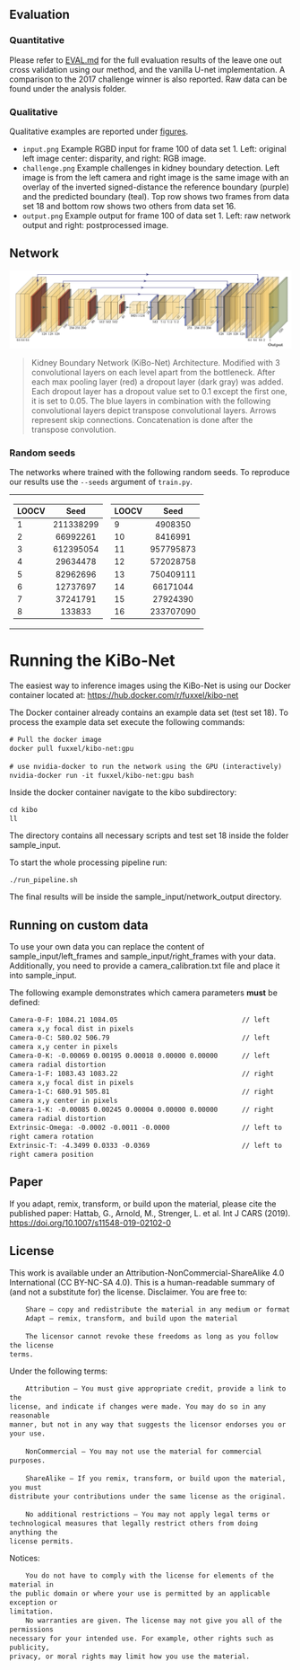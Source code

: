 ## Evaluation

### Quantitative
Please refer to [EVAL.md](https://github.com/ghattab/kidney-edge-detection/blob/master/EVAL.md) for the full evaluation results of the leave one out cross validation using our method, and the vanilla U-net implementation. A comparison to the 2017 challenge winner is also reported. Raw data can be found under the analysis folder.

### Qualitative
Qualitative examples are reported under [figures](https://github.com/ghattab/kidney-edge-detection/tree/master/figures).


* `input.png` Example RGBD input for frame 100 of data set 1. Left: original left image center: disparity, and right: RGB image.
* `challenge.png` Example challenges in kidney boundary detection. Left image is from the left camera and right image is the same image with an overlay of the inverted signed-distance the reference boundary (purple) and the predicted boundary (teal). Top row shows two frames from data set 18 and bottom row shows two others from data set 16.
* `output.png` Example output for frame 100 of data set 1. Left: raw network output and right: postprocessed image.

## Network

![](/figures/net.png)
> Kidney Boundary Network (KiBo-Net) Architecture. Modified with 3 convolutional layers on each level apart from the bottleneck. After each max pooling layer (red) a dropout layer (dark gray) was added. Each dropout layer has a dropout value set to 0.1 except the first one, it is set to 0.05. The blue layers in combination with the following convolutional layers depict transpose convolutional layers. Arrows represent skip connections. Concatenation is done after the transpose convolution.

### Random seeds

The networks where trained with the following random seeds. To reproduce our results use the ``--seeds`` argument of ``train.py``.

<table>
<tr><td>

| LOOCV |    Seed   |
|-------|:---------:|
|   1   | 211338299 |
|   2   |  66992261 |
|   3   | 612395054 |
|   4   |  29634478 |
|   5   |  82962696 |
|   6   |  12737697 |
|   7   |  37241791 |
|   8   |   133833  |


</td><td>

| LOOCV |    Seed   |
|-------|:---------:|
|   9   |  4908350  |
|   10  |  8416991  |
|   11  | 957795873 |
|   12  | 572028758 |
|   13  | 750409111 |
|   14  |  66171044 |
|   15  |  27924390 |
|   16  | 233707090 |

</td></tr> </table>

# Running the KiBo-Net

The easiest way to inference images using the KiBo-Net is using our Docker container located at: https://hub.docker.com/r/fuxxel/kibo-net

The Docker container already contains an example data set (test set 18). 
To process the example data set execute the following commands:
```
# Pull the docker image 
docker pull fuxxel/kibo-net:gpu

# use nvidia-docker to run the network using the GPU (interactively)
nvidia-docker run -it fuxxel/kibo-net:gpu bash 
```
Inside the docker container navigate to the kibo subdirectory:
```
cd kibo
ll 
```
The directory contains all necessary scripts and test set 18 inside the folder sample_input.

To start the whole processing pipeline run:
```
./run_pipeline.sh
```
The final results will be inside the sample_input/network_output directory.

## Running on custom data

To use your own data you can replace the content of sample_input/left_frames and sample_input/right_frames with your data.
Additionally, you need to provide a camera_calibration.txt file and place it into sample_input.

The following example demonstrates which camera parameters **must** be defined:
```
Camera-0-F: 1084.21 1084.05                               // left camera x,y focal dist in pixels
Camera-0-C: 580.02 506.79                                 // left camera x,y center in pixels
Camera-0-K: -0.00069 0.00195 0.00018 0.00000 0.00000      // left camera radial distortion
Camera-1-F: 1083.43 1083.22                               // right camera x,y focal dist in pixels
Camera-1-C: 680.91 505.81                                 // right camera x,y center in pixels
Camera-1-K: -0.00085 0.00245 0.00004 0.00000 0.00000      // right camera radial distortion
Extrinsic-Omega: -0.0002 -0.0011 -0.0000                  // left to right camera rotation
Extrinsic-T: -4.3499 0.0333 -0.0369                       // left to right camera position
```

## Paper
If you adapt, remix, transform, or build upon the material, please cite the published paper: 
Hattab, G., Arnold, M., Strenger, L. et al. Int J CARS (2019). https://doi.org/10.1007/s11548-019-02102-0

## License
This work is available under an Attribution-NonCommercial-ShareAlike 4.0
International (CC BY-NC-SA 4.0).
This is a human-readable summary of (and not a substitute for) the license.
Disclaimer.
You are free to:
```
    Share — copy and redistribute the material in any medium or format
    Adapt — remix, transform, and build upon the material

    The licensor cannot revoke these freedoms as long as you follow the license
terms.
```
Under the following terms:
```
    Attribution — You must give appropriate credit, provide a link to the
license, and indicate if changes were made. You may do so in any reasonable
manner, but not in any way that suggests the licensor endorses you or your use.

    NonCommercial — You may not use the material for commercial purposes.

    ShareAlike — If you remix, transform, or build upon the material, you must
distribute your contributions under the same license as the original.

    No additional restrictions — You may not apply legal terms or
technological measures that legally restrict others from doing anything the
license permits.
```
Notices:
```
    You do not have to comply with the license for elements of the material in
the public domain or where your use is permitted by an applicable exception or
limitation.
    No warranties are given. The license may not give you all of the permissions
necessary for your intended use. For example, other rights such as publicity,
privacy, or moral rights may limit how you use the material.
```
